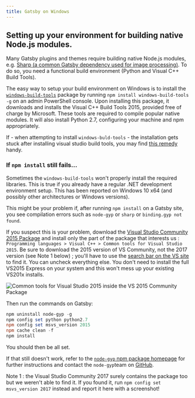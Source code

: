 ```yaml
---
title: Gatsby on Windows
---
```


## Setting up your environment for building native Node.js modules.

Many Gatsby plugins and themes require building native Node.js modules, e.g.
[Sharp (a common Gatsby dependency used for image processing)](/packages/gatsby-plugin-sharp/).
To do so, you need a functional build environment (Python and Visual C++ Build
Tools).

The easy way to setup your build environment on Windows is to install the
[`windows-build-tools`](https://github.com/felixrieseberg/windows-build-tools)
package by running `npm install windows-build-tools -g` on an admin PowerShell
console. Upon installing this package, it downloads and installs the Visual C++
Build Tools 2015, provided free of charge by Microsoft. These tools are required
to compile popular native modules. It will also install Python 2.7, configuring
your machine and npm appropriately.

If - when attempting to install `windows-buld-tools` - the installation gets stuck after installing visual studio build tools, you may find [this remedy](https://github.com/felixrieseberg/windows-build-tools/issues/47#issuecomment-296881488) handy.

### If `npm install` still fails...

Sometimes the `windows-build-tools` won't properly install the required
libraries. This is true if you already have a regular .NET development
environment setup. This has been reported on Windows 10 x64 (and possibly other
architectures or Windows versions).

This might be your problem if, after running `npm install` on a Gatsby site, you
see compilation errors such as `node-gyp` or `sharp` or `binding.gyp not found`.

If you suspect this is your problem, download the
[Visual Studio Community 2015 Package](https://www.visualstudio.com/products/visual-studio-community-vs)
and install only the part of the package that interests us : `Programming languages > Visual C++ > Common tools for Visual Studio 2015`. Be sure to
download the 2015 version of VS Community, not the 2017 version (see Note 1
below) ; you'll have to use the
[search bar on the VS site](https://www.visualstudio.com/products/visual-studio-community-vs)
to find it. You can uncheck everything else. You don't need to install the full
VS2015 Express on your system and this won't mess up your existing VS201x
installs.

![Common tools for Visual Studio 2015 inside the VS 2015 Community Package](https://i.stack.imgur.com/J1aet.png)

Then run the commands on Gatsby:

```powershell
npm uninstall node-gyp -g
npm config set python python2.7
npm config set msvs_version 2015
npm cache clean -f
npm install
```

You should then be all set.

If that still doesn't work, refer to the
[`node-gyp` npm package homepage](https://www.npmjs.com/package/node-gyp) for
further instructions and contact the `node-gyp`team on
[GitHub](https://github.com/nodejs/node-gyp/issues).

Note 1 : the Visual Studio Community 2017 surely contains the package too but we
weren't able to find it. If you found it, run `npm config set msvs_version 2017`
instead and report it here with a screenshot!
